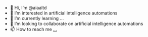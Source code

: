 - 👋 Hi, I’m @aiaaltd
- 👀 I’m interested in artificial intelligence automations
- 🌱 I’m currently learning ...
- 💞️ I’m looking to collaborate on artificial intelligence automations
- 📫 How to reach me [...](https://aia.ci/)

<!---
aiaaltd/aiaaltd is a ✨ special ✨ repository because its `README.md` (this file) appears on your GitHub profile.
You can click the Preview link to take a look at your changes.
--->
